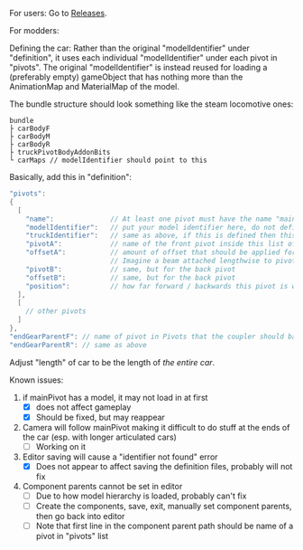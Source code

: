 For users: Go to [Releases](https://github.com/SilviaS152002/ArticulatedCarFramework/releases).

For modders:

Defining the car:
Rather than the original "modelIdentifier" under "definition", it uses each individual "modelIdentifier" under each pivot in "pivots".
The original "modelIdentifier" is instead reused for loading a (preferably empty) gameObject that has nothing more than the AnimationMap and MaterialMap of the model.

The bundle structure should look something like the steam locomotive ones:
```
bundle
├ carBodyF
├ carBodyM
├ carBodyR
├ truckPivotBodyAddonBits
└ carMaps // modelIdentifier should point to this 
```

Basically, add this in "definition":

```C#
"pivots":
{
  [
    "name":              // At least one pivot must have the name "mainPivot", preferably in the center
    "modelIdentifier":   // put your model identifier here, do not define / leave blank / null for no model
    "truckIdentifier":   // same as above, if this is defined then this pivot will be treated as a truck
    "pivotA":            // name of the front pivot inside this list of pivots that the current pivot should base their position on. Do not define / leave blank / null if you have defined a truck
    "offsetA":           // amount of offset that should be applied forwards / backwards with respect to pivotA before this pivot.
                         // Imagine a beam attached lengthwise to pivotA and this is how far forward/backward from the center of pivotA you attach the pivot point onto this beam
    "pivotB":            // same, but for the back pivot
    "offsetB":           // same, but for the back pivot
    "position":          // how far forward / backwards this pivot is with respect to the "center" of the car
  ],
  [
    // other pivots
  ]
},
"endGearParentF": // name of pivot in Pivots that the coupler should base its movement around
"endGearParentR": // same as above
```

Adjust "length" of car to be the length of *the entire car*.

Known issues:
1. if mainPivot has a model, it may not load in at first
   - [x] does not affect gameplay
   - [x] Should be fixed, but may reappear
2. Camera will follow mainPivot making it difficult to do stuff at the ends of the car (esp. with longer articulated cars)
   - [ ] Working on it
3. Editor saving will cause a "identifier not found" error
   - [x] Does not appear to affect saving the definition files, probably will not fix
4. Component parents cannot be set in editor
   - [ ] Due to how model hierarchy is loaded, probably can't fix
   - [ ] Create the components, save, exit, manually set component parents, then go back into editor
   - [ ] Note that first line in the component parent path should be name of a pivot in "pivots" list
